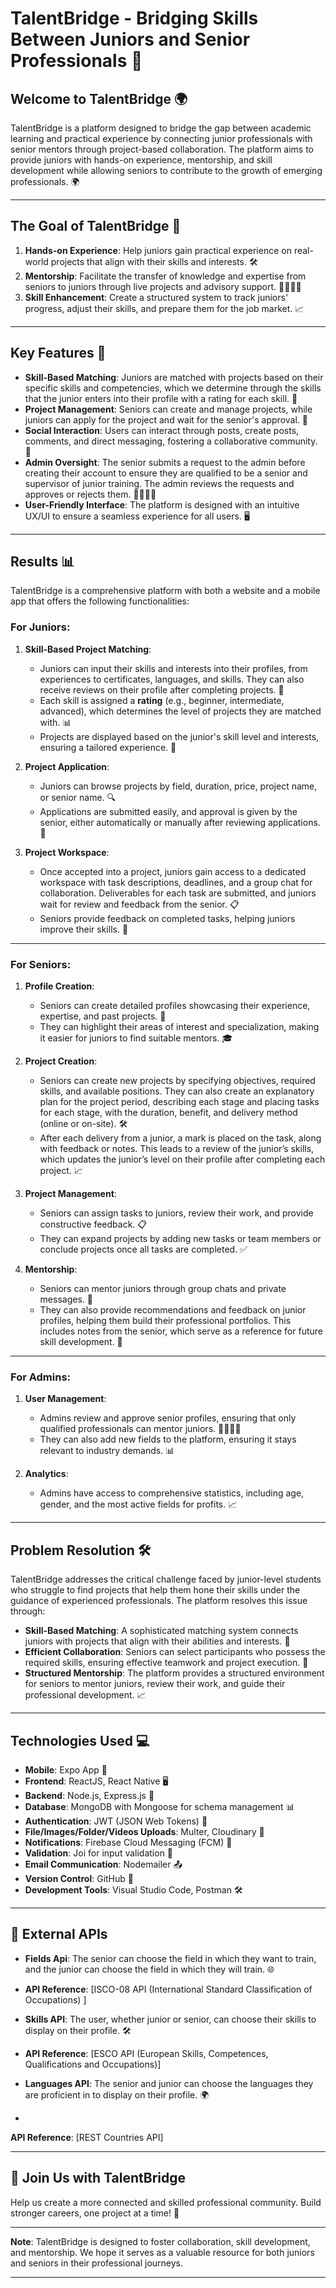 # TalentBridge - Bridging Skills Between Juniors and Senior Professionals 🌟

## Welcome to TalentBridge 🌍
TalentBridge is a platform designed to bridge the gap between academic learning and practical experience by connecting junior professionals with senior mentors through project-based collaboration. The platform aims to provide juniors with hands-on experience, mentorship, and skill development while allowing seniors to contribute to the growth of emerging professionals. 🌍

---

## The Goal of TalentBridge 🎯
1. **Hands-on Experience**: Help juniors gain practical experience on real-world projects that align with their skills and interests. 🛠️
2. **Mentorship**: Facilitate the transfer of knowledge and expertise from seniors to juniors through live projects and advisory support. 👩‍🏫👨‍🏫
3. **Skill Enhancement**: Create a structured system to track juniors' progress, adjust their skills, and prepare them for the job market. 📈

---

## Key Features 🔑
- **Skill-Based Matching**: Juniors are matched with projects based on their specific skills and competencies, which we determine through the skills that the junior enters into their profile with a rating for each skill. 🧩
- **Project Management**: Seniors can create and manage projects, while juniors can apply for the project and wait for the senior's approval. 📂
- **Social Interaction**: Users can interact through posts, create posts, comments, and direct messaging, fostering a collaborative community. 💬
- **Admin Oversight**: The senior submits a request to the admin before creating their account to ensure they are qualified to be a senior and supervisor of junior training. The admin reviews the requests and approves or rejects them. 👩‍💼👨‍💼
- **User-Friendly Interface**: The platform is designed with an intuitive UX/UI to ensure a seamless experience for all users. 🖥️

---

## Results 📊
TalentBridge is a comprehensive platform with both a website and a mobile app that offers the following functionalities:

### For Juniors:
1. **Skill-Based Project Matching**:
   - Juniors can input their skills and interests into their profiles, from experiences to certificates, languages, and skills. They can also receive reviews on their profile after completing projects. 📝
   - Each skill is assigned a **rating** (e.g., beginner, intermediate, advanced), which determines the level of projects they are matched with. 📊
   - Projects are displayed based on the junior's skill level and interests, ensuring a tailored experience. 🎯

2. **Project Application**:
   - Juniors can browse projects by field, duration, price, project name, or senior name. 🔍
   - Applications are submitted easily, and approval is given by the senior, either automatically or manually after reviewing applications. 📝

3. **Project Workspace**:
   - Once accepted into a project, juniors gain access to a dedicated workspace with task descriptions, deadlines, and a group chat for collaboration. Deliverables for each task are submitted, and juniors wait for review and feedback from the senior. 📋
   - Seniors provide feedback on completed tasks, helping juniors improve their skills. 📝

---

### For Seniors:
1. **Profile Creation**:
   - Seniors can create detailed profiles showcasing their experience, expertise, and past projects. 📄
   - They can highlight their areas of interest and specialization, making it easier for juniors to find suitable mentors. 🎓

2. **Project Creation**:
   - Seniors can create new projects by specifying objectives, required skills, and available positions. They can also create an explanatory plan for the project period, describing each stage and placing tasks for each stage, with the duration, benefit, and delivery method (online or on-site). 🛠️
   - After each delivery from a junior, a mark is placed on the task, along with feedback or notes. This leads to a review of the junior’s skills, which updates the junior’s level on their profile after completing each project. 📈

3. **Project Management**:
   - Seniors can assign tasks to juniors, review their work, and provide constructive feedback. 📋
   - They can expand projects by adding new tasks or team members or conclude projects once all tasks are completed. ✅

4. **Mentorship**:
   - Seniors can mentor juniors through group chats and private messages. 💬
   - They can also provide recommendations and feedback on junior profiles, helping them build their professional portfolios. This includes notes from the senior, which serve as a reference for future skill development. 📂

---

### For Admins:
1. **User Management**:
   - Admins review and approve senior profiles, ensuring that only qualified professionals can mentor juniors. 👩‍💼👨‍💼
   - They can also add new fields to the platform, ensuring it stays relevant to industry demands. 📊

2. **Analytics**:
   - Admins have access to comprehensive statistics, including age, gender, and the most active fields for profits. 📈

---

## Problem Resolution 🛠️
TalentBridge addresses the critical challenge faced by junior-level students who struggle to find projects that help them hone their skills under the guidance of experienced professionals. The platform resolves this issue through:

- **Skill-Based Matching**: A sophisticated matching system connects juniors with projects that align with their abilities and interests. 🧩
- **Efficient Collaboration**: Seniors can select participants who possess the required skills, ensuring effective teamwork and project execution. 🤝
- **Structured Mentorship**: The platform provides a structured environment for seniors to mentor juniors, review their work, and guide their professional development. 📈

---

## Technologies Used 💻
- **Mobile**: Expo App 📱
- **Frontend**: ReactJS, React Native 🖥️
- **Backend**: Node.js, Express.js 🌲
- **Database**: MongoDB with Mongoose for schema management 📊
- **Authentication**: JWT (JSON Web Tokens) 🔐
- **File/Images/Folder/Videos Uploads**: Multer, Cloudinary 📸
- **Notifications**: Firebase Cloud Messaging (FCM) 🔔
- **Validation**: Joi for input validation 📝
- **Email Communication**: Nodemailer 📤
- **Version Control**: GitHub 🔧
- **Development Tools**: Visual Studio Code, Postman 🛠️

---

## 🔗 External APIs
- **Fields Api**: The senior can choose the field in which they want to train, and the junior can choose the field in which they will train. 🌐
- 
  **API Reference**: [ISCO-08 API (International Standard Classification of Occupations)
]
  
- **Skills API**: The user, whether junior or senior, can choose their skills to display on their profile. 🛠️
- 
  **API Reference**: [ESCO API (European Skills, Competences, Qualifications and Occupations)]
  
  
- **Languages API**: The senior and junior can choose the languages they are proficient in to display on their profile. 🌍
- 
**API Reference**: [REST Countries API]
  
---

## 🤝 Join Us with TalentBridge

Help us create a more connected and skilled professional community. Build stronger careers, one project at a time! 🌟

---

**Note**: TalentBridge is designed to foster collaboration, skill development, and mentorship. We hope it serves as a valuable resource for both juniors and seniors in their professional journeys.

---

<!--## Links to help you see the project
- OurPlatform API Documentation: https://documenter.getpostman.com/view/30950437/2sAYQgiUTF-->
